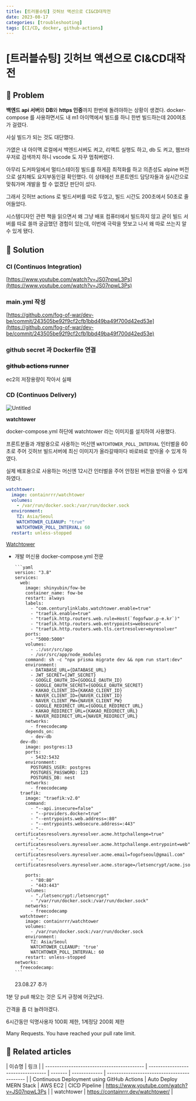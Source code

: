 ```yaml
---
title: [트러블슈팅] 깃허브 액션으로 CI&CD대작전
date: 2023-08-17
categories: [troubleshooting]
tags: [CI/CD, docker, github-actions]
---
```


# [트러블슈팅] 깃허브 액션으로 CI&CD대작전

## 🤔 Problem

**백엔드 api 서버**와 **DB**와 **https 인증**까지 한번에 돌려야하는 상황이 생겼다. docker-compose 를 사용하면서도 내 m1 아이맥에서 빌드를 하니 한번 빌드하는데 200여초가 걸렸다.

사실 빌드가 되는 것도 대단했다.

가엾은 내 아이맥 로컬에서 백엔드서버도 켜고, 리액트 실행도 하고, db 도 켜고, 웹브라우저로 검색까지 하니 vscode 도 자꾸 멈춰버렸다.

아무리 도커파일에서 멀티스테이징 빌드를 하게끔 최적화를 하고 의존성도 alpine 버전으로 설치해도 요지부동인걸 확인했다. 이 상태에선 프론트엔드 담당자들과 실시간으로 맞춰가며 개발을 할 수 없겠단 판단이 섰다.

그래서 깃허브 actions 로 빌드서버를 따로 두었고, 빌드 시간도 200초에서 50초로 줄어들었다.

시스템디자인 관련 책을 읽으면서 왜 그냥 배포 컴퓨터에서 빌드하지 않고 굳이 빌드 서버를 따로 쓸까 궁금했던 경험이 있는데, 이번에 극락을 맛보고 나서 왜 따로 쓰는지 알 수 있게 됐다.

## 🌱 Solution

### CI (Continuos Integration)

[https://www.youtube.com/watch?v=JS07npwL3Ps](https://www.youtube.com/watch?v=JS07npwL3Ps)

### main.yml 작성

[https://github.com/fog-of-war/dev-be/commit/243505be92f9cf2cfb1bbd49ba49f700d42ed53e](https://github.com/fog-of-war/dev-be/commit/243505be92f9cf2cfb1bbd49ba49f700d42ed53e)

### github secret 과 Dockerfile 연결

[](https://github.com/fog-of-war/dev-be/blob/dev/Dockerfile)

### ~~github actions runner~~

ec2의 저장용량이 작아서 실패

### CD (Continuos Delivery)

![Untitled](%5B%E1%84%90%E1%85%B3%E1%84%85%E1%85%A5%E1%84%87%E1%85%B3%E1%86%AF%E1%84%89%E1%85%B2%E1%84%90%E1%85%B5%E1%86%BC%5D%E1%84%80%E1%85%B5%E1%86%BA%E1%84%92%E1%85%A5%E1%84%87%E1%85%B3%20%E1%84%8B%E1%85%A2%E1%86%A8%E1%84%89%E1%85%A7%E1%86%AB%E1%84%8B%E1%85%B3%E1%84%85%E1%85%A9%20CI&CD%E1%84%83%E1%85%A2%E1%84%8C%E1%85%A1%E1%86%A8%E1%84%8C%E1%85%A5%E1%86%AB%2082b137db01b242d7b018e64bed84a1c3/Untitled.png)

**watchtower**

docker-compose.yml 하단에 watchtower 라는 이미지를 설치하여 사용했다.

프론트분들과 개발용으로 사용하는 머신엔 `WATCHTOWER_POLL_INTERVAL` 인터벌을 60초로 주어 깃허브 빌드서버에 최신 이미지가 올라갈때마다 바로바로 받아올 수 있게 하였다.

실제 배포용으로 사용하는 머신엔 12시간 인터벌을 주어 안정된 버전을 받아올 수 있게 하였다.

```yaml
watchtower:
  image: containrrr/watchtower
  volumes:
    - /var/run/docker.sock:/var/run/docker.sock
  environment:
    TZ: Asia/Seoul
    WATCHTOWER_CLEANUP: "true"
    WATCHTOWER_POLL_INTERVAL: 60
  restart: unless-stopped
```

[Watchtower](https://containrrr.dev/watchtower/)

- 개발 머신용 docker-compose.yml 전문

      ```yaml
      version: "3.8"
      services:
        web:
          image: shinyubin/fow-be
          container_name: fow-be
          restart: always
          labels:
            - "com.centurylinklabs.watchtower.enable=true"
            - "traefik.enable=true"
            - "traefik.http.routers.web.rule=Host(`fogofwar.p-e.kr`)"
            - "traefik.http.routers.web.entrypoints=websecure"
            - "traefik.http.routers.web.tls.certresolver=myresolver"
          ports:
            - "5000:5000"
          volumes:
            - .:/usr/src/app
            - /usr/src/app/node_modules
          command: sh -c "npx prisma migrate dev && npm run start:dev"
          environment:
            - DATABASE_URL={DATABASE_URL}
            - JWT_SECRET={JWT_SECRET}
            - GOOGLE_OAUTH_ID={GOOGLE_OAUTH_ID}
            - GOOGLE_OAUTH_SECRET={GOOGLE_OAUTH_SECRET}
            - KAKAO_CLIENT_ID={KAKAO_CLIENT_ID}
            - NAVER_CLIENT_ID={NAVER_CLIENT_ID}
            - NAVER_CLIENT_PW={NAVER_CLIENT_PW}
            - GOOGLE_REDIRECT_URL={GOOGLE_REDIRECT_URL}
            - KAKAO_REDIRECT_URL={KAKAO_REDIRECT_URL}
            - NAVER_REDIRECT_URL={NAVER_REDIRECT_URL}
          networks:
            - freecodecamp
          depends_on:
            - dev-db
        dev-db:
          image: postgres:13
          ports:
            - 5432:5432
          environment:
            POSTGRES_USER: postgres
            POSTGRES_PASSWORD: 123
            POSTGRES_DB: nest
          networks:
            - freecodecamp
        traefik:
          image: "traefik:v2.0"
          command:
            - "--api.insecure=false"
            - "--providers.docker=true"
            - "--entrypoints.web.address=:80"
            - "--entrypoints.websecure.address=:443"
            - "--certificatesresolvers.myresolver.acme.httpchallenge=true"
            - "--certificatesresolvers.myresolver.acme.httpchallenge.entrypoint=web"
            - "--certificatesresolvers.myresolver.acme.email=fogofseoul@gmail.com"
            - "--certificatesresolvers.myresolver.acme.storage=/letsencrypt/acme.json"

          ports:
            - "80:80"
            - "443:443"
          volumes:
            - "./letsencrypt:/letsencrypt"
            - "/var/run/docker.sock:/var/run/docker.sock"
          networks:
            - freecodecamp
        watchtower:
          image: containrrr/watchtower
          volumes:
            - /var/run/docker.sock:/var/run/docker.sock
          environment:
            TZ: Asia/Seoul
            WATCHTOWER_CLEANUP: 'true'
            WATCHTOWER_POLL_INTERVAL: 60
          restart: unless-stopped
      networks:
        freecodecamp:
      ```

  23.08.27 추가

1분 당 pull 해오는 것은 도커 규정에 어긋났다.

간격을 좀 더 늘려야겠다.

6시간동안 익명사용자 100회 제한, 1계정당 200회 제한

Many Requests. You have reached your pull rate limit.

## 📎 Related articles

| 이슈명                                     | 링크                               |
| ------------------------------------------ | ---------------------------------- | ------- | ------------- | ------------------------------------------- |
| Continuous Deployment using GitHub Actions | Auto Deploy MERN Stack             | AWS EC2 | CICD Pipeline | https://www.youtube.com/watch?v=JS07npwL3Ps |
| watchtower                                 | https://containrrr.dev/watchtower/ |
